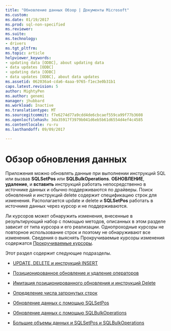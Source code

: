 ```yaml
---
title: "Обновление данных Обзор | Документы Microsoft"
ms.custom: 
ms.date: 01/19/2017
ms.prod: sql-non-specified
ms.reviewer: 
ms.suite: 
ms.technology:
- drivers
ms.tgt_pltfrm: 
ms.topic: article
helpviewer_keywords:
- updating data [ODBC], about updating data
- data updates [ODBC]
- updating data [ODBC]
- data updates [ODBC], about data updates
ms.assetid: 062036a4-cda6-4aaa-9765-f1ec3e0b31b1
caps.latest.revision: 5
author: MightyPen
ms.author: genemi
manager: jhubbard
ms.workload: Inactive
ms.translationtype: MT
ms.sourcegitcommit: f7e6274d77a9cdd4de6cbcaef559ca99f77b3608
ms.openlocfilehash: 3da35917f3979b041d6eb5b61d6554d4ef4c4585
ms.contentlocale: ru-ru
ms.lasthandoff: 09/09/2017

---
```

# <a name="updating-data-overview"></a>Обзор обновления данных
Приложения можно обновлять данные при выполнении инструкций SQL или вызвав **SQLSetPos** или **SQLBulkOperations**. **ОБНОВЛЕНИЕ**, **удаление**, и **вставить** инструкций работать непосредственно в источнике данных и обычно поддерживаются по драйверы. Поиск обновлений и инструкций delete содержит спецификацию строк для изменения. Располагается update и delete и **SQLSetPos** работать в источнике данных через курсор и не поддерживаются.  
  
 Ли курсоров может обнаружить изменения, внесенные в результирующий набор с помощью методов, описанных в этом разделе зависит от типа курсора и его реализации. Однопроходные курсоры не повторное использование строк и поэтому не обнаруживают все изменения. Сведения о выяснять Прокручиваемые курсоры изменения содержатся [Прокручиваемые курсоры](../../../odbc/reference/develop-app/scrollable-cursors.md).  
  
 Этот раздел содержит следующие подразделы.  
  
-   [UPDATE, DELETE и инструкций INSERT](../../../odbc/reference/develop-app/update-delete-and-insert-statements.md)  
  
-   [Позиционированное обновление и удаление операторов](../../../odbc/reference/develop-app/positioned-update-and-delete-statements.md)  
  
-   [Имитация позиционированного обновления и инструкций Delete](../../../odbc/reference/develop-app/simulating-positioned-update-and-delete-statements.md)  
  
-   [Определение числа затронутых строк](../../../odbc/reference/develop-app/determining-the-number-of-affected-rows.md)  
  
-   [Обновление данных с помощью SQLSetPos](../../../odbc/reference/develop-app/updating-data-with-sqlsetpos.md)  
  
-   [Обновление данных с помощью SQLBulkOperations](../../../odbc/reference/develop-app/updating-data-with-sqlbulkoperations.md)  
  
-   [Большие объемы данных и SQLSetPos и SQLBulkOperations](../../../odbc/reference/develop-app/long-data-and-sqlsetpos-and-sqlbulkoperations.md)

